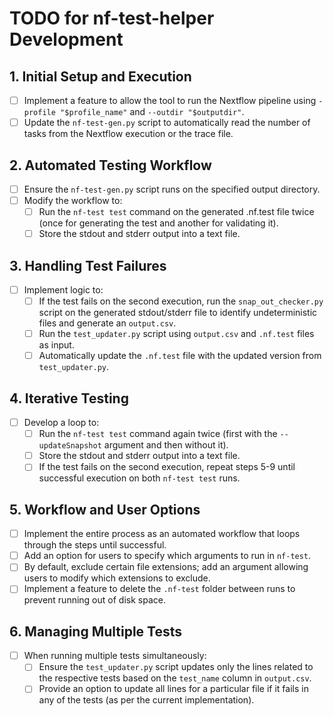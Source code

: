 
# TODO for nf-test-helper Development

## 1. Initial Setup and Execution
- [ ] Implement a feature to allow the tool to run the Nextflow pipeline using `-profile "$profile_name"` and `--outdir "$outputdir"`.
- [ ] Update the `nf-test-gen.py` script to automatically read the number of tasks from the Nextflow execution or the trace file.

## 2. Automated Testing Workflow
- [ ] Ensure the `nf-test-gen.py` script runs on the specified output directory.
- [ ] Modify the workflow to:
  - [ ] Run the `nf-test test` command on the generated .nf.test file twice (once for generating the test and another for validating it).
  - [ ] Store the stdout and stderr output into a text file.

## 3. Handling Test Failures
- [ ] Implement logic to:
  - [ ] If the test fails on the second execution, run the `snap_out_checker.py` script on the generated stdout/stderr file to identify undeterministic files and generate an `output.csv`.
  - [ ] Run the `test_updater.py` script using `output.csv` and `.nf.test` files as input.
  - [ ] Automatically update the `.nf.test` file with the updated version from `test_updater.py`.

## 4. Iterative Testing
- [ ] Develop a loop to:
  - [ ] Run the `nf-test test` command again twice (first with the `--updateSnapshot` argument and then without it).
  - [ ] Store the stdout and stderr output into a text file.
  - [ ] If the test fails on the second execution, repeat steps 5-9 until successful execution on both `nf-test test` runs.

## 5. Workflow and User Options
- [ ] Implement the entire process as an automated workflow that loops through the steps until successful.
- [ ] Add an option for users to specify which arguments to run in `nf-test`.
- [ ] By default, exclude certain file extensions; add an argument allowing users to modify which extensions to exclude.
- [ ] Implement a feature to delete the `.nf-test` folder between runs to prevent running out of disk space.

## 6. Managing Multiple Tests
- [ ] When running multiple tests simultaneously:
  - [ ] Ensure the `test_updater.py` script updates only the lines related to the respective tests based on the `test_name` column in `output.csv`.
  - [ ] Provide an option to update all lines for a particular file if it fails in any of the tests (as per the current implementation).
